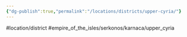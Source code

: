 ```yaml
---
{"dg-publish":true,"permalink":"/locations/districts/upper-cyria/"}
---
```


#location/district  #empire_of_the_isles/serkonos/karnaca/upper_cyria
